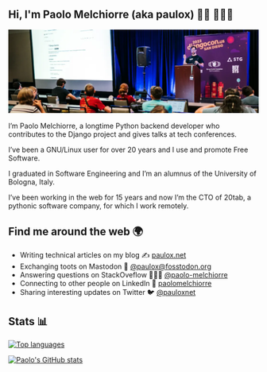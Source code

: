 ## Hi, I'm Paolo Melchiorre (aka paulox) 👋🏻️ 👨🏻‍💻️

[![© 2022 Bartek Pawlik (CC BY-NC-SA) “Paolo Melchiorre giving his talk at DjangoCon US 2022 in San Diego (USA)”](https://raw.githubusercontent.com/pauloxnet/pauloxnet/master/github-header-pauloxnet.webp)](https://www.paulox.net)

I’m Paolo Melchiorre, a longtime Python backend developer who contributes to the Django project and gives talks at tech conferences.

I’ve been a GNU/Linux user for over 20 years and I use and promote Free Software.

I graduated in Software Engineering and I’m an alumnus of the University of Bologna, Italy.

I’ve been working in the web for 15 years and now I’m the CTO of 20tab, a pythonic software company, for which I work remotely.

## Find me around the web 🌍️

- Writing technical articles on my blog ✍️ [paulox.net](https://www.paulox.net)
- Exchanging toots on Mastodon 🦣 <a rel="me" href="https://fosstodon.org/@paulox">@paulox@fosstodon.org</a>
- Answering questions on StackOveflow 🙋🏻‍♂️️ [@paolo-melchiorre](https://stackoverflow.com/users/755343/paolo-melchiorre)
- Connecting to other people on LinkedIn 💼️ [paolomelchiorre](https://www.linkedin.com/in/paolomelchiorre/)
- Sharing interesting updates on Twitter 🐦 [@pauloxnet](https://twitter.com/pauloxnet)

## Stats 📊

[![Top languages](https://github-readme-stats.vercel.app/api/top-langs/?username=pauloxnet&hide=php&layout=compact)](https://github.com/anuraghazra/github-readme-stats)

[![Paolo's GitHub stats](https://github-readme-stats.vercel.app/api?username=pauloxnet&show_icons=true)](https://github.com/anuraghazra/github-readme-stats)

